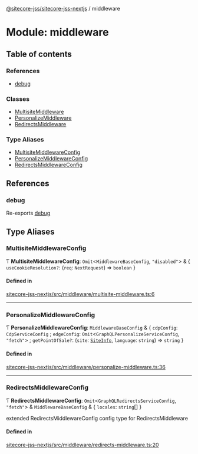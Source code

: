 [@sitecore-jss/sitecore-jss-nextjs](../README.md) / middleware

# Module: middleware

## Table of contents

### References

- [debug](middleware.md#debug)

### Classes

- [MultisiteMiddleware](../classes/middleware.MultisiteMiddleware.md)
- [PersonalizeMiddleware](../classes/middleware.PersonalizeMiddleware.md)
- [RedirectsMiddleware](../classes/middleware.RedirectsMiddleware.md)

### Type Aliases

- [MultisiteMiddlewareConfig](middleware.md#multisitemiddlewareconfig)
- [PersonalizeMiddlewareConfig](middleware.md#personalizemiddlewareconfig)
- [RedirectsMiddlewareConfig](middleware.md#redirectsmiddlewareconfig)

## References

### debug

Re-exports [debug](index.md#debug)

## Type Aliases

### MultisiteMiddlewareConfig

Ƭ **MultisiteMiddlewareConfig**: `Omit`<`MiddlewareBaseConfig`, ``"disabled"``\> & { `useCookieResolution?`: (`req`: `NextRequest`) => `boolean`  }

#### Defined in

[sitecore-jss-nextjs/src/middleware/multisite-middleware.ts:6](https://github.com/Sitecore/jss/blob/ce5bc871a/packages/sitecore-jss-nextjs/src/middleware/multisite-middleware.ts#L6)

___

### PersonalizeMiddlewareConfig

Ƭ **PersonalizeMiddlewareConfig**: `MiddlewareBaseConfig` & { `cdpConfig`: `CdpServiceConfig` ; `edgeConfig`: `Omit`<`GraphQLPersonalizeServiceConfig`, ``"fetch"``\> ; `getPointOfSale?`: (`site`: [`SiteInfo`](index.md#siteinfo), `language`: `string`) => `string`  }

#### Defined in

[sitecore-jss-nextjs/src/middleware/personalize-middleware.ts:36](https://github.com/Sitecore/jss/blob/ce5bc871a/packages/sitecore-jss-nextjs/src/middleware/personalize-middleware.ts#L36)

___

### RedirectsMiddlewareConfig

Ƭ **RedirectsMiddlewareConfig**: `Omit`<`GraphQLRedirectsServiceConfig`, ``"fetch"``\> & `MiddlewareBaseConfig` & { `locales`: `string`[]  }

extended RedirectsMiddlewareConfig config type for RedirectsMiddleware

#### Defined in

[sitecore-jss-nextjs/src/middleware/redirects-middleware.ts:20](https://github.com/Sitecore/jss/blob/ce5bc871a/packages/sitecore-jss-nextjs/src/middleware/redirects-middleware.ts#L20)
